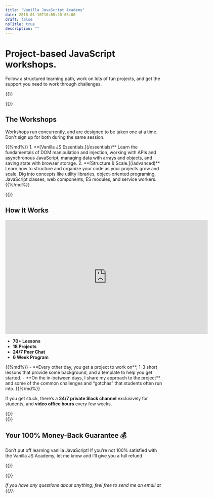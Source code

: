 ```yaml
---
title: "Vanilla JavaScript Academy"
date: 2018-01-16T10:05:20-05:00
draft: false
noTitle: true
description: ""
---
```


<h1 class="margin-bottom-small text-xlarge text-normal">Project-based JavaScript workshops.</h1>

<p><span class="text-large">Follow a structured learning path, work on lots of fun projects, and get the support you need to work through challenges.</span></p>

{{<cta for="academy">}}

{{<used-by>}}


## The Workshops

Workshops run concurrently, and are designed to be taken one at a time. Don't sign up for both during the same session.

<div class="list-spaced">
{{%md%}}
1. **[Vanilla JS Essentials.](/essentials)** Learn the fundamentals of DOM manipulation and injection, working with APIs and asynchronous JavaScript, managing data with arrays and objects, and saving state with browser storage.
2. **[Structure & Scale.](/advanced)** Learn how to structure and organize your code as your projects grow and scale. Dig into concepts like utility libraries, object-oriented programing, JavaScript classes, web components, ES modules, and service workers.
{{%/md%}}
</div>

{{<quiz>}}


## How It Works

<iframe src="https://player.vimeo.com/video/652105277?h=25290e8801" width="640" height="360" frameborder="0" allow="autoplay; fullscreen; picture-in-picture" allowfullscreen></iframe>

<ul class="list-inline list-inline-responsive text-center">
	<li><strong>70+ Lessons</strong></li>
	<li><strong>18 Projects</strong></li>
	<li><strong>24/7 Peer Chat</strong></li>
	<li><strong>6 Week Program</strong></li>
</ul>

<div class="list-spaced">
{{%md%}}
- **Every other day, you get a project to work on**, 1-3 short lessons that provide some background, and a template to help you get started.
- **On the in-between days, I share my approach to the project** and some of the common challenges and “gotchas” that students often run into.
{{%/md%}}
</div>

If you get stuck, there’s a **24/7 private Slack channel** exclusively for students, and **video office hours** every few weeks.


<div class="padding-top-large padding-bottom">
	{{<testimonial for="benRudolph" photo="true">}}
</div>

<div class="padding-bottom-large">
	{{<testimonial for="lauraKalbag" photo="true">}}
</div>


## Your 100% Money-Back Guarantee &#128176;

Don’t put off learning vanilla JavaScript! If you’re not 100% satisfied with the Vanilla JS Academy, let me know and I’ll give you a full refund.


{{<cta for="bio">}}


{{<pricing-link pick="true">}}



*If you have any questions about anything, feel free to send me an email at {{<email>}}.*